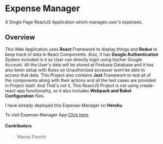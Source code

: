 # Expense Manager

A Single Page ReactJS Application which manages user's expenses.

## Overview

This Web Application uses **React** Framework to display things and **Redux** to keep track of data in React Components. Also, It has **Google Authentication** System included in it so User can directly login using his/her Google Account. All the User's data will be stored at Firebase Database and it has also been setup with Rules so Unauthorized accesser wont be able to access that data. This Project also contains **Jest** Framework to test all of the components along with their actions and all the test cases are provided in Project itself. And That's not it, This ReactJS Project is not using create-react-app functionality, so it also includes **Webpack and Babel Configuration** files.

I have already deployed this Expense-Manager on **Heroku**

To visit Expense-Manager App [Click here](https://expensify-publish-ho-ja.herokuapp.com/).

#### Contributors

> Manas Purohit
